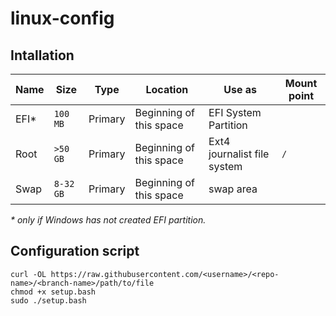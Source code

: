 # linux-config

## Intallation

| Name | Size      | Type    | Location                | Use as                      | Mount point |
|------|-----------|---------|-------------------------|-----------------------------|-------------|
| EFI* | `100 MB`  | Primary | Beginning of this space | EFI System Partition        |             |
| Root | `>50 GB`  | Primary | Beginning of this space | Ext4 journalist file system | `/`         |
| Swap | `8-32 GB` | Primary | Beginning of this space | swap area                   |             |

*\* only if Windows has not created EFI partition.*

## Configuration script

```
curl -OL https://raw.githubusercontent.com/<username>/<repo-name>/<branch-name>/path/to/file
chmod +x setup.bash
sudo ./setup.bash
```
